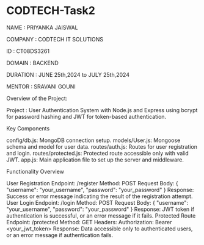 # CODTECH-Task2

NAME : PRIYANKA JAISWAL

COMPANY : CODTECH IT SOLUTIONS

ID : CT08DS3261

DOMAIN : BACKEND

DURATION : JUNE 25th,2024 to JULY 25th,2024

MENTOR : SRAVANI GOUNI

Overview of the Project:

Project : User Authentication System with Node.js and Express using bcrypt for password hashing and JWT for token-based authentication.

Key Components

config/db.js: MongoDB connection setup.
models/User.js: Mongoose schema and model for user data.
routes/auth.js: Routes for user registration and login.
routes/protected.js: Protected route accessible only with valid JWT.
app.js: Main application file to set up the server and middleware.

Functionality Overview

User Registration
Endpoint: /register
Method: POST
Request Body: { "username": "your_username", "password": "your_password" }
Response: Success or error message indicating the result of the registration attempt.
User Login
Endpoint: /login
Method: POST
Request Body: { "username": "your_username", "password": "your_password" }
Response: JWT token if authentication is successful, or an error message if it fails.
Protected Route
Endpoint: /protected
Method: GET
Headers: Authorization: Bearer <your_jwt_token>
Response: Data accessible only to authenticated users, or an error message if authentication fails.


